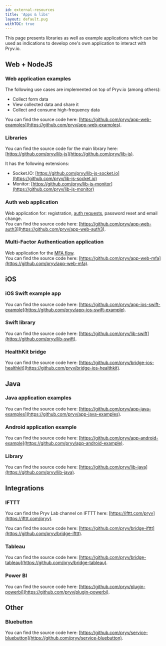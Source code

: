 ```yaml
---
id: external-resources
title: 'Apps & libs'
layout: default.pug
withTOC: true
---
```


This page presents libraries as well as example applications which can be used as indications to develop one's own application to interact with Pryv.io.

## Web + NodeJS

### Web application examples

The following use cases are implemented on top of Pryv.io (among others):

- Collect form data
- View collected data and share it
- Collect and consume high-frequency data

You can find the source code here: [https://github.com/pryv/app-web-examples](https://github.com/pryv/app-web-examples).

### Libraries

You can find the source code for the main library here: [https://github.com/pryv/lib-js](https://github.com/pryv/lib-js).

It has the following extensions:  

- Socket.IO: [https://github.com/pryv/lib-js-socket.io](https://github.com/pryv/lib-js-socket.io)
- Monitor: [https://github.com/pryv/lib-js-monitor](https://github.com/pryv/lib-js-monitor)

### Auth web application

Web application for: registration, [auth requests](https://api.pryv.com/reference/#authenticate-your-app), password reset and email change.  
You can find the source code here: [https://github.com/pryv/app-web-auth3](https://github.com/pryv/app-web-auth3).

### Multi-Factor Authentication application

Web application for the [MFA flow](https://api.pryv.com/reference/#multi-factor-authentication).  
You can find the source code here: [https://github.com/pryv/app-web-mfa](https://github.com/pryv/app-web-mfa).

## iOS

### iOS Swift example app

You can find the source code here: [https://github.com/pryv/app-ios-swift-example](https://github.com/pryv/app-ios-swift-example).

### Swift library

You can find the source code here: [https://github.com/pryv/lib-swift](https://github.com/pryv/lib-swift).

### HealthKit bridge

You can find the source code here: [https://github.com/pryv/bridge-ios-healthkit](https://github.com/pryv/bridge-ios-healthkit).

## Java

### Java application examples

You can find the source code here: [https://github.com/pryv/app-java-examples](https://github.com/pryv/app-java-examples).

### Android application example

You can find the source code here: [https://github.com/pryv/app-android-example](https://github.com/pryv/app-android-example).

### Library

You can find the source code here: [https://github.com/pryv/lib-java](https://github.com/pryv/lib-java).

## Integrations

### IFTTT

You can find the Pryv Lab channel on IFTTT here: [https://ifttt.com/pryv](https://ifttt.com/pryv).  

You can find the source code here: [https://github.com/pryv/bridge-ifttt](https://github.com/pryv/bridge-ifttt).

### Tableau

You can find the source code here: [https://github.com/pryv/bridge-tableau](https://github.com/pryv/bridge-tableau).

### Power BI

You can find the source code here: [https://github.com/pryv/plugin-powerbi](https://github.com/pryv/plugin-powerbi).

## Other

### Bluebutton

You can find the source code here: [https://github.com/pryv/service-bluebutton](https://github.com/pryv/service-bluebutton).
